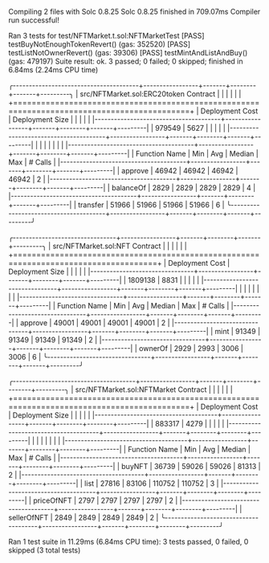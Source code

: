 Compiling 2 files with Solc 0.8.25
Solc 0.8.25 finished in 709.07ms
Compiler run successful!

Ran 3 tests for test/NFTMarket.t.sol:NFTMarketTest
[PASS] testBuyNotEnoughTokenRevert() (gas: 352520)
[PASS] testListNotOwnerRevert() (gas: 39306)
[PASS] testMintAndListAndBuy() (gas: 479197)
Suite result: ok. 3 passed; 0 failed; 0 skipped; finished in 6.84ms (2.24ms CPU time)

╭---------------------------------------+-----------------+-------+--------+-------+---------╮
| src/NFTMarket.sol:ERC20token Contract |                 |       |        |       |         |
+============================================================================================+
| Deployment Cost                       | Deployment Size |       |        |       |         |
|---------------------------------------+-----------------+-------+--------+-------+---------|
| 979549                                | 5627            |       |        |       |         |
|---------------------------------------+-----------------+-------+--------+-------+---------|
|                                       |                 |       |        |       |         |
|---------------------------------------+-----------------+-------+--------+-------+---------|
| Function Name                         | Min             | Avg   | Median | Max   | # Calls |
|---------------------------------------+-----------------+-------+--------+-------+---------|
| approve                               | 46942           | 46942 | 46942  | 46942 | 2       |
|---------------------------------------+-----------------+-------+--------+-------+---------|
| balanceOf                             | 2829            | 2829  | 2829   | 2829  | 4       |
|---------------------------------------+-----------------+-------+--------+-------+---------|
| transfer                              | 51966           | 51966 | 51966  | 51966 | 6       |
╰---------------------------------------+-----------------+-------+--------+-------+---------╯

╭--------------------------------+-----------------+-------+--------+-------+---------╮
| src/NFTMarket.sol:NFT Contract |                 |       |        |       |         |
+=====================================================================================+
| Deployment Cost                | Deployment Size |       |        |       |         |
|--------------------------------+-----------------+-------+--------+-------+---------|
| 1809138                        | 8831            |       |        |       |         |
|--------------------------------+-----------------+-------+--------+-------+---------|
|                                |                 |       |        |       |         |
|--------------------------------+-----------------+-------+--------+-------+---------|
| Function Name                  | Min             | Avg   | Median | Max   | # Calls |
|--------------------------------+-----------------+-------+--------+-------+---------|
| approve                        | 49001           | 49001 | 49001  | 49001 | 2       |
|--------------------------------+-----------------+-------+--------+-------+---------|
| mint                           | 91349           | 91349 | 91349  | 91349 | 2       |
|--------------------------------+-----------------+-------+--------+-------+---------|
| ownerOf                        | 2929            | 2993  | 3006   | 3006  | 6       |
╰--------------------------------+-----------------+-------+--------+-------+---------╯

╭--------------------------------------+-----------------+-------+--------+--------+---------╮
| src/NFTMarket.sol:NFTMarket Contract |                 |       |        |        |         |
+============================================================================================+
| Deployment Cost                      | Deployment Size |       |        |        |         |
|--------------------------------------+-----------------+-------+--------+--------+---------|
| 883317                               | 4279            |       |        |        |         |
|--------------------------------------+-----------------+-------+--------+--------+---------|
|                                      |                 |       |        |        |         |
|--------------------------------------+-----------------+-------+--------+--------+---------|
| Function Name                        | Min             | Avg   | Median | Max    | # Calls |
|--------------------------------------+-----------------+-------+--------+--------+---------|
| buyNFT                               | 36739           | 59026 | 59026  | 81313  | 2       |
|--------------------------------------+-----------------+-------+--------+--------+---------|
| list                                 | 27816           | 83106 | 110752 | 110752 | 3       |
|--------------------------------------+-----------------+-------+--------+--------+---------|
| priceOfNFT                           | 2797            | 2797  | 2797   | 2797   | 2       |
|--------------------------------------+-----------------+-------+--------+--------+---------|
| sellerOfNFT                          | 2849            | 2849  | 2849   | 2849   | 2       |
╰--------------------------------------+-----------------+-------+--------+--------+---------╯


Ran 1 test suite in 11.29ms (6.84ms CPU time): 3 tests passed, 0 failed, 0 skipped (3 total tests)
